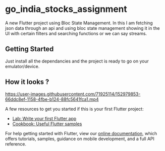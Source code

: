# go_india_stocks_assignment

A new Flutter project using Bloc State Management. In this I am fetching json data through an api and using bloc state management showing it in the UI with certain filters and searching functions or we can say streams.

## Getting Started

Just install all the dependancies and the project is ready to go on your emulator/device.

## How it looks ? 




https://user-images.githubusercontent.com/71925114/152979853-66ddc8ef-1158-4fbe-b124-88fc5641fca1.mp4


A few resources to get you started if this is your first Flutter project:

- [Lab: Write your first Flutter app](https://flutter.dev/docs/get-started/codelab)
- [Cookbook: Useful Flutter samples](https://flutter.dev/docs/cookbook)

For help getting started with Flutter, view our
[online documentation](https://flutter.dev/docs), which offers tutorials,
samples, guidance on mobile development, and a full API reference.
